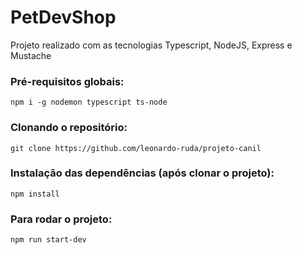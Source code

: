 # PetDevShop
Projeto realizado com as tecnologias Typescript, NodeJS, Express e Mustache

### Pré-requisitos globais:
`npm i -g nodemon typescript ts-node`

### Clonando o repositório:
`git clone https://github.com/leonardo-ruda/projeto-canil`

### Instalação das dependências (após clonar o projeto):
`npm install`

### Para rodar o projeto:
`npm run start-dev`
